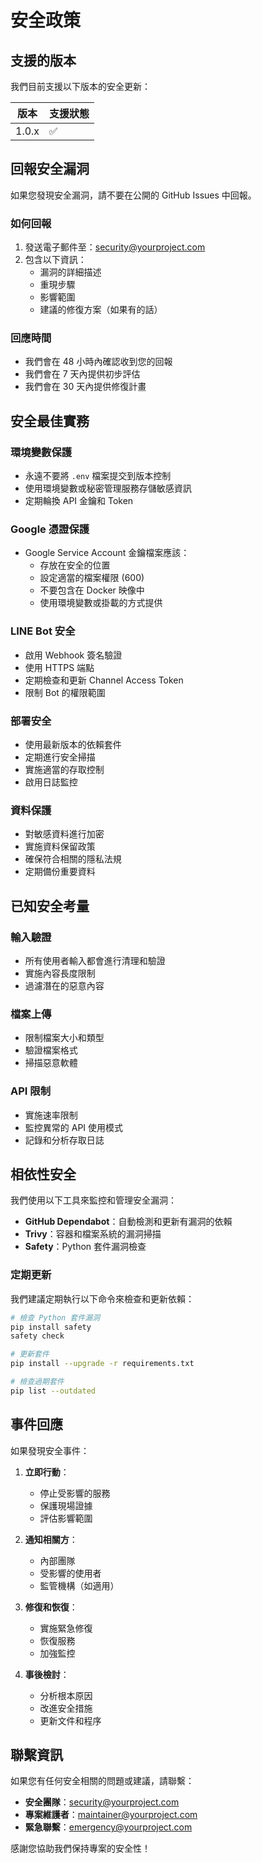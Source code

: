 # 安全政策

## 支援的版本

我們目前支援以下版本的安全更新：

| 版本 | 支援狀態 |
| --- | --- |
| 1.0.x | ✅ |

## 回報安全漏洞

如果您發現安全漏洞，請不要在公開的 GitHub Issues 中回報。

### 如何回報

1. 發送電子郵件至：[security@yourproject.com](mailto:security@yourproject.com)
2. 包含以下資訊：
   - 漏洞的詳細描述
   - 重現步驟
   - 影響範圍
   - 建議的修復方案（如果有的話）

### 回應時間

- 我們會在 48 小時內確認收到您的回報
- 我們會在 7 天內提供初步評估
- 我們會在 30 天內提供修復計畫

## 安全最佳實務

### 環境變數保護

- 永遠不要將 `.env` 檔案提交到版本控制
- 使用環境變數或秘密管理服務存儲敏感資訊
- 定期輪換 API 金鑰和 Token

### Google 憑證保護

- Google Service Account 金鑰檔案應該：
  - 存放在安全的位置
  - 設定適當的檔案權限 (600)
  - 不要包含在 Docker 映像中
  - 使用環境變數或掛載的方式提供

### LINE Bot 安全

- 啟用 Webhook 簽名驗證
- 使用 HTTPS 端點
- 定期檢查和更新 Channel Access Token
- 限制 Bot 的權限範圍

### 部署安全

- 使用最新版本的依賴套件
- 定期進行安全掃描
- 實施適當的存取控制
- 啟用日誌監控

### 資料保護

- 對敏感資料進行加密
- 實施資料保留政策
- 確保符合相關的隱私法規
- 定期備份重要資料

## 已知安全考量

### 輸入驗證

- 所有使用者輸入都會進行清理和驗證
- 實施內容長度限制
- 過濾潛在的惡意內容

### 檔案上傳

- 限制檔案大小和類型
- 驗證檔案格式
- 掃描惡意軟體

### API 限制

- 實施速率限制
- 監控異常的 API 使用模式
- 記錄和分析存取日誌

## 相依性安全

我們使用以下工具來監控和管理安全漏洞：

- **GitHub Dependabot**：自動檢測和更新有漏洞的依賴
- **Trivy**：容器和檔案系統的漏洞掃描
- **Safety**：Python 套件漏洞檢查

### 定期更新

我們建議定期執行以下命令來檢查和更新依賴：

```bash
# 檢查 Python 套件漏洞
pip install safety
safety check

# 更新套件
pip install --upgrade -r requirements.txt

# 檢查過期套件
pip list --outdated
```

## 事件回應

如果發現安全事件：

1. **立即行動**：
   - 停止受影響的服務
   - 保護現場證據
   - 評估影響範圍

2. **通知相關方**：
   - 內部團隊
   - 受影響的使用者
   - 監管機構（如適用）

3. **修復和恢復**：
   - 實施緊急修復
   - 恢復服務
   - 加強監控

4. **事後檢討**：
   - 分析根本原因
   - 改進安全措施
   - 更新文件和程序

## 聯繫資訊

如果您有任何安全相關的問題或建議，請聯繫：

- **安全團隊**：security@yourproject.com
- **專案維護者**：maintainer@yourproject.com
- **緊急聯繫**：emergency@yourproject.com

感謝您協助我們保持專案的安全性！